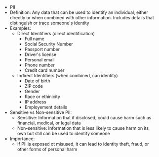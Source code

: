 - PII
- Definition: Any data that can be used to identify an individual, either directly or when combined with other information. Includes details that distinguish or trace someone's identity
- Examples:
	- Direct Identifiers (direct identification)
		- Full name
		- Social Security Number
		- Passport number
		- Driver's license 
		- Personal email
		- Phone number
		- Credit card number
	- Indirect Identifiers (when combined, can identify)
		- Date of birth
		- ZIP code
		- Gender
		- Race or ethinicity
		- IP address
		- Employement details
- Sensitive vs Non-sensitive PII:
	- Sensitive: Information that if disclosed, could cause harm such as financial, medical, or legal data
	- Non-sensitive: Information that is less likely to cause harm on its own but still can be used to identify someone
- Importance:
	- If PII is exposed ot misused, it can lead to identity theft, fraud, or other forms of personal harm